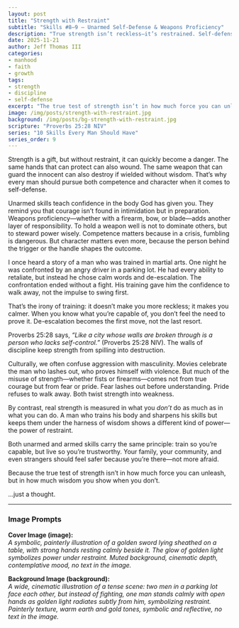 ```yaml
---
layout: post
title: "Strength with Restraint"
subtitle: "Skills #8–9 – Unarmed Self-Defense & Weapons Proficiency"
description: "True strength isn’t reckless—it’s restrained. Self-defense and weapons proficiency are about stewardship, preparation, and wisdom under control."
date: 2025-11-21
author: Jeff Thomas III
categories:  
- manhood  
- faith  
- growth
tags:  
- strength  
- discipline  
- self-defense  
excerpt: "The true test of strength isn’t in how much force you can unleash, but in how much wisdom you show when you don’t."
image: /img/posts/strength-with-restraint.jpg
background: /img/posts/bg-strength-with-restraint.jpg
scripture: "Proverbs 25:28 NIV"
series: "10 Skills Every Man Should Have"
series_order: 9
---
```


Strength is a gift, but without restraint, it can quickly become a danger. The same hands that can protect can also wound. The same weapon that can guard the innocent can also destroy if wielded without wisdom. That’s why every man should pursue both competence and character when it comes to self-defense.  

Unarmed skills teach confidence in the body God has given you. They remind you that courage isn’t found in intimidation but in preparation. Weapons proficiency—whether with a firearm, bow, or blade—adds another layer of responsibility. To hold a weapon well is not to dominate others, but to steward power wisely. Competence matters because in a crisis, fumbling is dangerous. But character matters even more, because the person behind the trigger or the handle shapes the outcome.  

I once heard a story of a man who was trained in martial arts. One night he was confronted by an angry driver in a parking lot. He had every ability to retaliate, but instead he chose calm words and de-escalation. The confrontation ended without a fight. His training gave him the confidence to walk away, not the impulse to swing first.  

That’s the irony of training: it doesn’t make you more reckless; it makes you calmer. When you know what you’re capable of, you don’t feel the need to prove it. De-escalation becomes the first move, not the last resort.  

Proverbs 25:28 says, *“Like a city whose walls are broken through is a person who lacks self-control.”* (Proverbs 25:28 NIV). The walls of discipline keep strength from spilling into destruction.  

Culturally, we often confuse aggression with masculinity. Movies celebrate the man who lashes out, who proves himself with violence. But much of the misuse of strength—whether fists or firearms—comes not from true courage but from fear or pride. Fear lashes out before understanding. Pride refuses to walk away. Both twist strength into weakness.  

By contrast, real strength is measured in what you *don’t* do as much as in what you can do. A man who trains his body and sharpens his skills but keeps them under the harness of wisdom shows a different kind of power—the power of restraint.  

Both unarmed and armed skills carry the same principle: train so you’re capable, but live so you’re trustworthy. Your family, your community, and even strangers should feel safer because you’re there—not more afraid.  

Because the true test of strength isn’t in how much force you can unleash, but in how much wisdom you show when you don’t.  

…just a thought.  

---

### Image Prompts  

**Cover Image (image):**  
*A symbolic, painterly illustration of a golden sword lying sheathed on a table, with strong hands resting calmly beside it. The glow of golden light symbolizes power under restraint. Muted background, cinematic depth, contemplative mood, no text in the image.*  

**Background Image (background):**  
*A wide, cinematic illustration of a tense scene: two men in a parking lot face each other, but instead of fighting, one man stands calmly with open hands as golden light radiates subtly from him, symbolizing restraint. Painterly texture, warm earth and gold tones, symbolic and reflective, no text in the image.*  

<!--stackedit_data:
eyJoaXN0b3J5IjpbOTk5ODIxNjczXX0=
-->